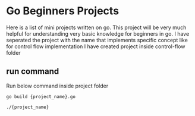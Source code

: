 # Go Beginners Projects
Here is a list of mini projects written on go. This project will be very much helpful for understanding very basic knowledge for beginners in go. I have seperated the project with the name that implements specific concept like for control flow implementation I have created project inside control-flow folder

## run command
Run below command inside project folder

```go build {project_name}.go```

```./{project_name}```
